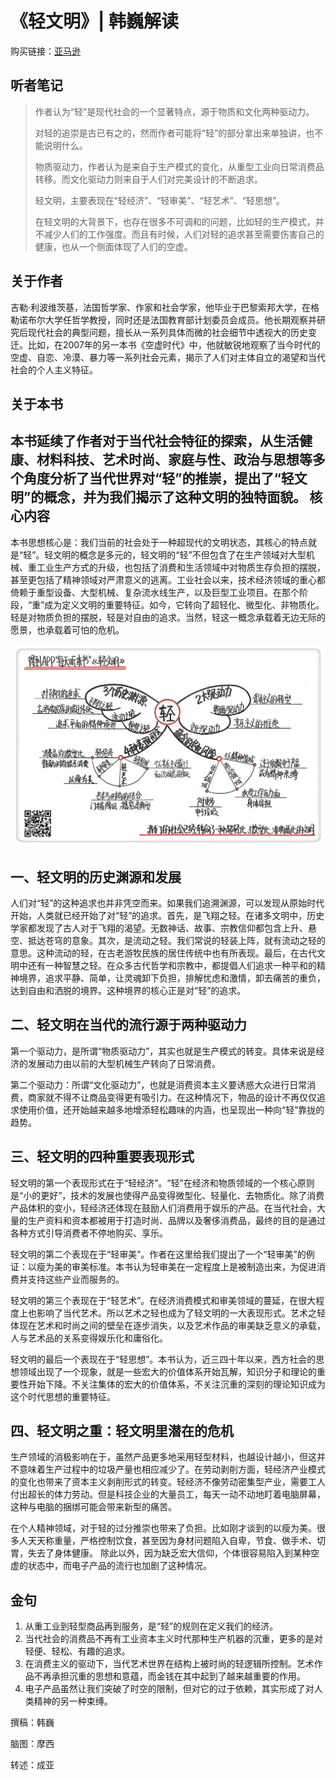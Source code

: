 《轻文明》| 韩巍解读
======================================

购买链接：[亚马逊](https://www.amazon.cn/轻文明-吉勒•利波维茨基/dp/B06X94XHTR/ref=sr_1_1?ie=UTF8&qid=1508237937&sr=8-1&keywords=轻文明)

听者笔记
--------------------------------------

> 作者认为“轻”是现代社会的一个显著特点，源于物质和文化两种驱动力。
>
> 对轻的追崇是古已有之的，然而作者可能将“轻”的部分拿出来单独讲，也不能说明什么。
>
> 物质驱动力，作者认为是来自于生产模式的变化，从重型工业向日常消费品转移。而文化驱动力则来自于人们对完美设计的不断追求。
>
> 轻文明，主要表现在“轻经济”、“轻审美”、“轻艺术”、“轻思想”。
>
> 在轻文明的大背景下，也存在很多不可调和的问题，比如轻的生产模式，并不减少人们的工作强度。而且有时候，人们对轻的追求甚至需要伤害自己的健康，也从一个侧面体现了人们的空虚。

关于作者
--------------------------------------

吉勒·利波维茨基，法国哲学家、作家和社会学家，他毕业于巴黎索邦大学，在格勒诺布尔大学任哲学教授，同时还是法国教育部计划委员会成员。他长期观察并研究后现代社会的典型问题，擅长从一系列具体而微的社会细节中透视大的历史变迁。比如，在2007年的另一本书《空虚时代》中，他就敏锐地观察了当今时代的空虚、自恋、冷漠、暴力等一系列社会元素，揭示了人们对主体自立的渴望和当代社会的个人主义特征。

关于本书
--------------------------------------

本书延续了作者对于当代社会特征的探索，从生活健康、材料科技、艺术时尚、家庭与性、政治与思想等多个角度分析了当代世界对“轻”的推崇，提出了“轻文明”的概念，并为我们揭示了这种文明的独特面貌。 
核心内容
--------------------------------------

本书思想核心是：我们当前的社会处于一种超现代的文明状态，其核心的特点就是“轻”。轻文明的概念是多元的，轻文明的“轻”不但包含了在生产领域对大型机械、重工业生产方式的升级，也包括了消费和生活领域中对物质生存负担的摆脱，甚至更包括了精神领域对严肃意义的逃离。工业社会以来，技术经济领域的重心都倚赖于重型设备、大型机械、复杂流水线生产，以及巨型工业项目。在那个阶段，“重”成为定义文明的重要特征。如今，它转向了超轻化、微型化、非物质化。轻是对物质负担的摆脱，轻是对自由的追求。当然，轻这一概念承载着无边无际的愿景，也承载着可怕的危机。 
 
![](de-la-legerete/001.JPG)

一、轻文明的历史渊源和发展
--------------------------------------

人们对“轻”的这种追求也并非凭空而来。如果我们追溯渊源，可以发现从原始时代开始，人类就已经开始了对“轻”的追求。首先，是飞翔之轻。在诸多文明中，历史学家都发现了古人对于飞翔的渴望。无数神话、故事、宗教信仰都包含上升、悬空、抵达苍穹的意象。其次，是流动之轻。我们常说的轻装上阵，就有流动之轻的意思。这种流动的轻，在古老游牧民族的居住传统中也有所表现。最后，在古代文明中还有一种智慧之轻。在众多古代哲学和宗教中，都提倡人们追求一种平和的精神境界，追求平静、简单，让灵魂卸下负担，排解忧虑和激情，卸去痛苦的重负，达到自由和洒脱的境界。这种境界的核心正是对“轻”的追求。

二、轻文明在当代的流行源于两种驱动力
--------------------------------------

第一个驱动力，是所谓“物质驱动力”，其实也就是生产模式的转变。具体来说是经济的发展动力由以前的大型机械生产转向了日常消费。

第二个驱动力：所谓“文化驱动力”，也就是消费资本主义要诱惑大众进行日常消费，商家就不得不让商品变得更有吸引力。在这种情况下，物品的设计不再仅仅追求使用价值，还开始越来越多地增添轻松趣味的内涵，也呈现出一种向“轻”靠拢的趋势。

三、轻文明的四种重要表现形式
--------------------------------------

轻文明的第一个表现形式在于“轻经济”。“轻”在经济和物质领域的一个核心原则是“小的更好”，技术的发展也使得产品变得微型化、轻量化、去物质化。除了消费产品体积的变小，轻经济还体现在鼓励人们消费用于娱乐的产品。在当代社会，大量的生产资料和资本都被用于打造时尚、品牌以及奢侈消费品，最终的目的是通过各种方式引导消费者不停地购买、享乐。

轻文明的第二个表现在于“轻审美”。作者在这里给我们提出了一个“轻审美”的例证：以瘦为美的审美标准。本书认为轻审美在一定程度上是被制造出来，为促进消费并支持这些产业而服务的。

轻文明的第三个表现在于“轻艺术”。在经济消费模式和审美领域的蔓延，在很大程度上也影响了当代艺术。所以艺术之轻也成为了轻文明的一大表现形式。艺术之轻体现在艺术和时尚之间的壁垒在逐步消失，以及艺术作品的审美缺乏意义的承载，人与艺术品的关系变得娱乐化和庸俗化。

轻文明的最后一个表现在于“轻思想”。本书认为，近三四十年以来，西方社会的思想领域出现了一个现象，就是一些宏大的价值体系开始瓦解，知识分子和理论的重要性开始下降。不关注集体的宏大的价值体系，不关注沉重的深刻的理论知识成为这个时代思想的重要特征。

四、轻文明之重：轻文明里潜在的危机
--------------------------------------

生产领域的消极影响在于，虽然产品更多地采用轻型材料，也越设计越小，但这并不意味着生产过程中的垃圾产量也相应减少了。在劳动剥削方面，轻经济产业模式的变化也带来了资本主义剥削形式的转变。轻经济不像劳动密集型产业，需要工人付出超长的体力劳动。但是科技企业的大量员工，每天一动不动地盯着电脑屏幕，这种与电脑的捆绑可能会带来新型的痛苦。

在个人精神领域，对于轻的过分推崇也带来了负担。比如刚才谈到的以瘦为美。很多人天天称重量，严格控制饮食，甚至因为身材问题陷入自卑，节食、做手术、切胃，失去了身体健康。
除此以外，因为缺乏宏大信仰，个体很容易陷入到某种空虚的状态中，而电子产品的流行也加剧了这种情况。

金句
--------------------------------------

1. 从重工业到轻型商品再到服务，是“轻”的规则在定义我们的经济。
2. 当代社会的消费品不再有工业资本主义时代那种生产机器的沉重，更多的是对轻便、轻松、有趣的追求。
3. 在消费主义的驱动下，当代艺术世界在结构上被时尚的轻逻辑所控制。艺术作品不再承担沉重的思想和意蕴，而金钱在其中起到了越来越重要的作用。
4. 电子产品虽然让我们突破了时空的限制，但对它的过于依赖，其实形成了对人类精神的另一种束缚。

撰稿：韩巍

脑图：摩西

转述：成亚